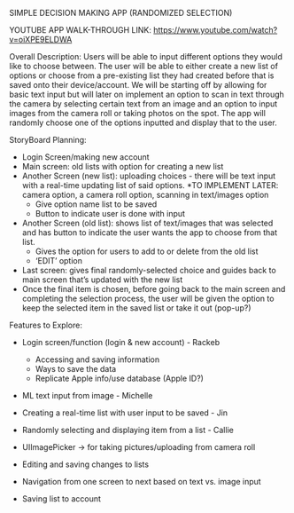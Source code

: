 SIMPLE DECISION MAKING APP (RANDOMIZED SELECTION)

YOUTUBE APP WALK-THROUGH LINK: https://www.youtube.com/watch?v=oiXPE9ELDWA

Overall Description: Users will be able to input different options they would like to choose between. The user will be able to either create a new list of options or choose from a pre-existing list they had created before that is saved onto their device/account. We will be starting off by allowing for basic text input but will later on implement an option to scan in text through the camera by selecting certain text from an image and an option to input images from the camera roll or taking photos on the spot. The app will randomly choose one of the options inputted and display that to the user.

StoryBoard Planning:
- Login Screen/making new account
- Main screen: old lists with option for creating a new list
- Another Screen (new list): uploading choices - there will be text input with a real-time updating list of said options. *TO IMPLEMENT LATER: camera option, a camera roll option, scanning in text/images option
    - Give option name list to be saved
    - Button to indicate user is done with input
- Another Screen (old list): shows list of text/images that was selected and has button to indicate the user wants the app to choose from that list. 
    - Gives the option for users to add to or delete from the old list
    - ‘EDIT’ option
- Last screen: gives final randomly-selected choice and guides back to main screen that’s updated with the new list
- Once the final item is chosen, before going back to the main screen and completing the selection process, the user will be given the option to keep the selected item in the saved list or take it out (pop-up?)

Features to Explore:
- Login screen/function (login & new account) - Rackeb
    - Accessing and saving information
    - Ways to save the data
    - Replicate Apple info/use database (Apple ID?)
- ML text input from image - Michelle
- Creating a real-time list with user input to be saved - Jin
- Randomly selecting and displaying item from a list - Callie

- UIImagePicker → for taking pictures/uploading from camera roll
- Editing and saving changes to lists
- Navigation from one screen to next based on text vs. image input
- Saving list to account


